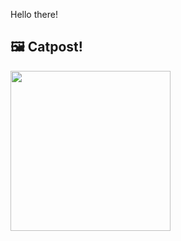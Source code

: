 Hello there!



## 🖼️ Catpost!

<sub>
    <img src="https://cdn2.thecatapi.com/images/0iqQZnwWk.jpg" height="256">
</sub>

